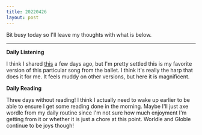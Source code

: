 ```yaml
---
title: 20220426
layout: post
---
```


Bit busy today so I'll leave my thoughts with what is below.

---

**Daily Listening**

I think I shared [this](https://open.spotify.com/track/1DanZnatmyzIs9ROMmTsU8?si=1ad1afc5cb114a1f) a few days ago, but I'm pretty settled this is my favorite version of this particular song from the ballet. I think it's really the harp that does it for me. It feels muddy on other versions, but here it is magnificent.

**Daily Reading**

Three days without reading! I think I actually need to wake up earlier to be able to ensure I get some reading done in the morning. Maybe I'll just axe wordle from my daily routine since I'm not sure how much enjoyment I'm getting from it or whether it is just a chore at this point. Worldle and Globle continue to be joys though!